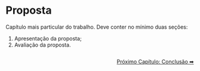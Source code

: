 # Proposta

Capítulo mais particular do trabalho. Deve conter no mínimo duas seções:

1. Apresentação da proposta;
2. Avaliação da proposta.

<div style="display:flex; justify-content:flex-end; margin-top: 2em;">
  <a class="md-button md-button--primary" href="/estrutura/conclusao">
    Próximo Capítulo: Conclusão ➡
  </a>
</div>